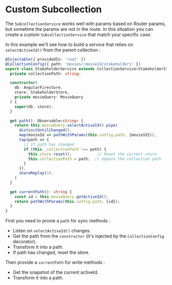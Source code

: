 # Custom Subcollection
The `SubcollectionService` works well with params based on Router params, but sometime the params are not in the route. In this situation you can create a custom `SubcollectionService` that match your specific case.

In this example we'll see how to build a service that relies on `selectActiveId()` from the parent collection : 

```typescript
@Injectable({ providedIn: 'root' })
@CollectionConfig({ path: 'movies/:movieId/stakeholders' })
export class StakeholderService extends CollectionService<StakeholderState> {
  private collectionPath: string;

  constructor(
    db: AngularFirestore,
    store: StakeholderStore,
    private movieQuery: MovieQuery
  ) {
    super(db, store);
  }

  get path(): Observable<string> {
    return this.movieQuery.selectActiveId().pipe(
      distinctUntilChanged(),
      map(movieId => pathWithParams(this.config.path, {movieId})),
      tap(path => {
        // If path has changed
        if (this._collectionPath !== path) {
          this.store.reset();           // Reset the current store
          this.collectionPath = path;  // Update the collection path
        }
      }),
      shareReplay(1),
    )
  }

  get currentPath(): string {
    const id = this.movieQuery.getActiveId();
    return pathWithParams(this.config.path, {id});
  }
}
```

First you need to provie a `path` for sync methods : 
- Listen on `selectActiveId()` changes.
- Get the path from the `constructor` (it's injected by the `CollectionConfig` decorator).
- Transform it into a path.
- If path has changed, reset the store.

Then provide a `currentPath` for write methods : 
- Get the snapshot of the current activeId.
- Transform it into a path.
